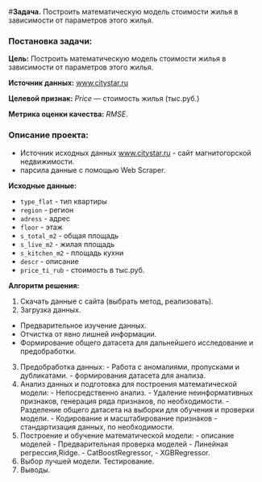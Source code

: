 #**Задача.** Построить математическую модель стоимости жилья в зависимости от параметров этого жилья.

### **Постановка задачи**:
**Цель:** Построить математическую модель стоимости жилья в зависимости от параметров этого жилья.

**Источник данных:** www.citystar.ru

**Целевой признак:** *Price* — стоимость жилья (тыс.руб.)

**Метрика оценки качества:** *RMSE*.


### **Описание проекта:**
- Источник исходных данных www.citystar.ru - сайт магнитогорской недвижимости.
- парсила данные с помощью Web Scraper.

**Исходные данные:**
- `type_flat` - тип квартиры
- `region` - регион
- `adress` - адрес
- `floor` - этаж
- `s_total_m2` - общая площадь
- `s_live_m2` - жилая площадь
- `s_kitchen_m2` - площадь кухни
- `descr` - описание
- `price_ti_rub` - стоимость в тыс.руб.

**Алгоритм решения:**
  1. Скачать данные с сайта (выбрать метод, реализовать).
  2. Загрузка данных.
   - Предварительное изучение данных.
   - Отчистка от явно лишней информации.
   - Формирование общего датасета для дальнейшего исследование и предобработки.
  3. Предобработка данных:
    - Работа с аномалиями, пропусками и дубликатами.
    - формирования датасета для анализа.
  4. Анализ данных и подготовка для построения математической модели:
    - Непосредственно анализ.
    - Удаление неинформативных признаков, генерация ряда признаков, по необходимости.
    - Разделение общего датасета на выборки для обучения и проверки модели.
    - Кодирование и масштабирование признаков - стандартизация данных, по необходимости.
  5. Построение и обучение математической модели:
    - описание моделей
    - Предварительная проверка моделей
    - Линейная регрессия,Ridge.
    - CatBoostRegressor,
    - XGBRegressor.
  6. Выбор лучшей модели. Тестирование.
  7. Выводы.